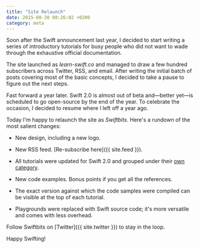 ```yaml
---
title: "Site Relaunch"
date: 2015-08-30 08:26:02 +0200
category: meta
---
```


Soon after the Swift announcement last year, I decided to start writing a series of introductory tutorials for busy people who did not want to wade through the exhaustive official documentation.

The site launched as *learn-swift.co* and managed to draw a few hundred subscribers across Twitter, RSS, and email. After writing the initial batch of posts covering most of the basic concepts, I decided to take a pause to figure out the next steps.

Fast forward a year later. Swift 2.0 is almost out of beta and—better yet—is scheduled to go open-source by the end of the year. To celebrate the occasion, I decided to resume where I left off a year ago.

Today I'm happy to relaunch the site as *Swiftbits*. Here's a rundown of the most salient changes:

- New design, including a new logo.

- New RSS feed. [Re-subscribe here]({{ site.feed }}).

- All tutorials were updated for Swift 2.0 and grouped under their [own category](/learn-swift).

- New code examples. Bonus points if you get all the references.

- The exact version against which the code samples were compiled can be visible at the top of each tutorial.

- Playgrounds were replaced with Swift source code; it's more versatile and comes with less overhead.

Follow Swiftbits on [Twitter]({{ site.twitter }}) to stay in the loop.

Happy Swifting!
